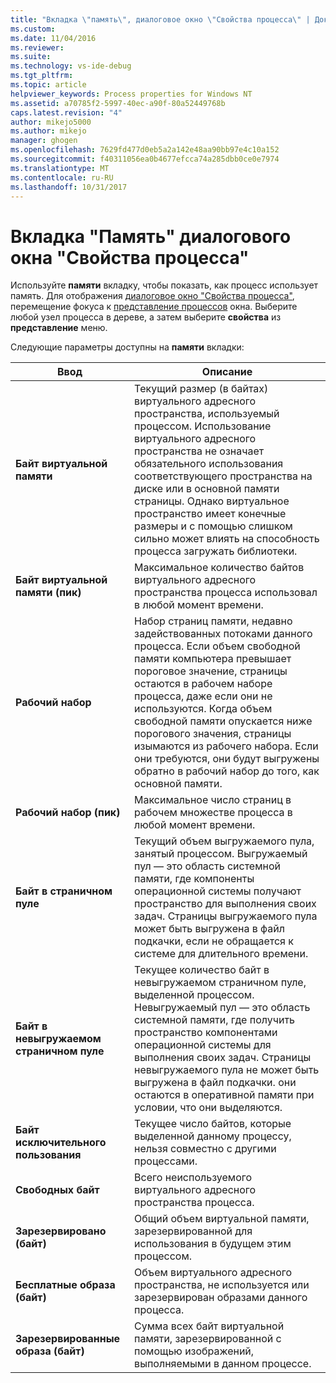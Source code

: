 ```yaml
---
title: "Вкладка \"память\", диалоговое окно \"Свойства процесса\" | Документы Microsoft"
ms.custom: 
ms.date: 11/04/2016
ms.reviewer: 
ms.suite: 
ms.technology: vs-ide-debug
ms.tgt_pltfrm: 
ms.topic: article
helpviewer_keywords: Process properties for Windows NT
ms.assetid: a70785f2-5997-40ec-a90f-80a52449768b
caps.latest.revision: "4"
author: mikejo5000
ms.author: mikejo
manager: ghogen
ms.openlocfilehash: 7629fd477d0eb5a2a142e48aa90bb97e4c10a152
ms.sourcegitcommit: f40311056ea0b4677efcca74a285dbb0ce0e7974
ms.translationtype: MT
ms.contentlocale: ru-RU
ms.lasthandoff: 10/31/2017
---
```

# <a name="memory-tab-process-properties-dialog-box"></a>Вкладка "Память" диалогового окна "Свойства процесса"
Используйте **памяти** вкладку, чтобы показать, как процесс использует память. Для отображения [диалоговое окно "Свойства процесса"](../debugger/process-properties-dialog-box.md), перемещение фокуса к [представление процессов](../debugger/processes-view.md) окна. Выберите любой узел процесса в дереве, а затем выберите **свойства** из **представление** меню.  
  
 Следующие параметры доступны на **памяти** вкладки:  
  
|Ввод|Описание|  
|-----------|-----------------|  
|**Байт виртуальной памяти**|Текущий размер (в байтах) виртуального адресного пространства, используемый процессом. Использование виртуального адресного пространства не означает обязательного использования соответствующего пространства на диске или в основной памяти страницы. Однако виртуальное пространство имеет конечные размеры и с помощью слишком сильно может влиять на способность процесса загружать библиотеки.|  
|**Байт виртуальной памяти (пик)**|Максимальное количество байтов виртуального адресного пространства процесса использовал в любой момент времени.|  
|**Рабочий набор**|Набор страниц памяти, недавно задействованных потоками данного процесса. Если объем свободной памяти компьютера превышает пороговое значение, страницы остаются в рабочем наборе процесса, даже если они не используются. Когда объем свободной памяти опускается ниже порогового значения, страницы изымаются из рабочего набора. Если они требуются, они будут выгружены обратно в рабочий набор до того, как основной памяти.|  
|**Рабочий набор (пик)**|Максимальное число страниц в рабочем множестве процесса в любой момент времени.|  
|**Байт в страничном пуле**|Текущий объем выгружаемого пула, занятый процессом. Выгружаемый пул — это область системной памяти, где компоненты операционной системы получают пространство для выполнения своих задач. Страницы выгружаемого пула может быть выгружена в файл подкачки, если не обращается к системе для длительного времени.|  
|**Байт в невыгружаемом страничном пуле**|Текущее количество байт в невыгружаемом страничном пуле, выделенной процессом. Невыгружаемый пул — это область системной памяти, где получить пространство компонентами операционной системы для выполнения своих задач. Страницы невыгружаемого пула не может быть выгружена в файл подкачки. они остаются в оперативной памяти при условии, что они выделяются.|  
|**Байт исключительного пользования**|Текущее число байтов, которые выделенной данному процессу, нельзя совместно с другими процессами.|  
|**Свободных байт**|Всего неиспользуемого виртуального адресного пространства процесса.|  
|**Зарезервировано (байт)**|Общий объем виртуальной памяти, зарезервированной для использования в будущем этим процессом.|  
|**Бесплатные образа (байт)**|Объем виртуального адресного пространства, не используется или зарезервирован образами данного процесса.|  
|**Зарезервированные образа (байт)**|Сумма всех байт виртуальной памяти, зарезервированной с помощью изображений, выполняемыми в данном процессе.|